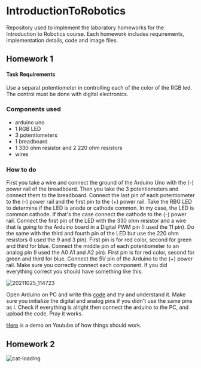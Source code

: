 # IntroductionToRobotics
Repository used to implement the laboratory homeworks for the Introduction to Robotics course.  Each homework includes requirements, implementation details, code and image files.

## Homework 1
#### Task Requirements
Use a separat potentiometer in controlling each of the color of the RGB led. The control must be done with digital electronics.
### Components used
- arduino uno
- 1 RGB LED
- 3 potentiometers
- 1 breadboard
- 1 330 ohm resistor and 2 220 ohm resistors
- wires
### How to do
First you take a wire and connect the ground of the Arduino Uno with the (-) power rail of the breadboard. Then you take the 3 potentiometers and connect them to the breadboard. Connect the last pin of each potentiometer to the (-) power rail and the first pin to the (+) power rail. Take the RBG LED to determine if the LED is anode or cathode common. In my case, the LED is common cathode. If that's the case connect the cathode to the (-) power rail.  Connect the first pin of the LED with the 330 ohm resistor and a wire that is going to the Arduino board in a Digital PWM pin (I used the 11 pin). Do the same with the third and fourth pin of the LED but use the 220 ohm resistors (I used the 9 and 3 pin).  First pin is for red color, second for green and third for blue. Connect the middle pin of each potentiometer to an analog pin (I used the A0 A1 and A2 pin). First pin is for red color, second for green and third for blue. Connect the 5V pin of the Arduino to the (+) power rail. Make sure you correctly connect each component. 
If you did everything correct you should have something like this:

![20211025_114723](https://user-images.githubusercontent.com/61494964/138664783-76d5cab5-8d5c-472f-93ed-ecb12c038a0c.jpg)

Open Arduino on PC and write this [code](https://github.com/hirneagabriel/IntroductionToRobotics/blob/main/homework1.ino) and try and understand it. Make sure you initialize the digital and analog pins if you didn't use the same pins as I. Check if everything is alright then connect the arduino to the PC, and upload the code. Pray it works.



[Here](https://www.youtube.com/watch?v=JDddwAnWMO4) is a demo on Youtube of how things should work.


## Homework 2
![cat-loading](https://user-images.githubusercontent.com/61494964/137943557-d82fac86-541b-4c26-8764-5533e1fa59c1.gif)
